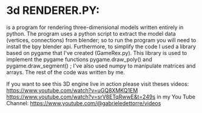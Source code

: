 # 3d RENDERER.PY:
is a program for rendering three-dimensional models written entirely in python. The program uses a python script to extract the model data (vertices, connections) from blender; so to run the program you will need to install the bpy blender api. Furthermore, to simplify the code I used a library based on pygame that I've created (GameRex.py). This library is used to implement the pygame functions pygame.draw_poly() and pygame.draw_segment() ; I've also used numpy to manipulate matrices and arrays. The rest of the code was written by me.

If you want to see this 3D engine live in action please visit theses videos: 
  https://www.youtube.com/watch?v=uGQ8XMKQ1EM 
  https://www.youtube.com/watch?v=srV8ETqRwwE&t=249s
in my You Tube Channel: https://www.youtube.com/@gabrieledettorre/videos
